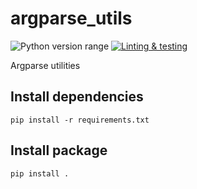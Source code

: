 argparse_utils
===============
![Python version range](https://img.shields.io/badge/python-3.8-blue.svg)
[![Linting & testing](https://github.com/offscale/argparse-utils/workflows/Linting%20&%20testing/badge.svg)](https://github.com/offscale/argparse-utils/actions)

Argparse utilities

## Install dependencies

    pip install -r requirements.txt

## Install package

    pip install .
